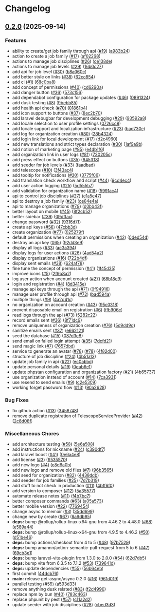 # Changelog

## [0.2.0](https://github.com/get-memoir/memoir/compare/get-memoir/memoir-v0.1.0...get-memoir/memoir-v0.2.0) (2025-09-14)


### Features

* ability to create/get job family through api ([#19](https://github.com/get-memoir/memoir/issues/19)) ([a983b24](https://github.com/get-memoir/memoir/commit/a983b2402e7dabb33de6bc2d9440a52880cf35c3))
* action to create a job family ([#17](https://github.com/get-memoir/memoir/issues/17)) ([af02268](https://github.com/get-memoir/memoir/commit/af02268f25145a5bdf122d620e5e14403696dd2c))
* actions to manage job disciplines ([#26](https://github.com/get-memoir/memoir/issues/26)) ([ce138de](https://github.com/get-memoir/memoir/commit/ce138de2e0d2a718cf6f5e002b0579ae2c02269d))
* actions to manage job levels ([#29](https://github.com/get-memoir/memoir/issues/29)) ([16b0c27](https://github.com/get-memoir/memoir/commit/16b0c271dbfdd89a0448ef7461bf0a96d4d0732a))
* add api for job level ([#30](https://github.com/get-memoir/memoir/issues/30)) ([b8a060c](https://github.com/get-memoir/memoir/commit/b8a060c2b980eeda97c59bb5cb5b493879e65ae6))
* add better style on links ([#38](https://github.com/get-memoir/memoir/issues/38)) ([62cc854](https://github.com/get-memoir/memoir/commit/62cc8543bd7ecd54f011a5a35db0f18fcca00f91))
* add ci ([#1](https://github.com/get-memoir/memoir/issues/1)) ([68c0ba8](https://github.com/get-memoir/memoir/commit/68c0ba808ee90cc8b1c79b0bdbc1310d7b8801de))
* add concept of permissions ([#40](https://github.com/get-memoir/memoir/issues/40)) ([cd6290a](https://github.com/get-memoir/memoir/commit/cd6290a58b359139332a7718c07e58f641f7a5fe))
* add danger button ([#36](https://github.com/get-memoir/memoir/issues/36)) ([573c156](https://github.com/get-memoir/memoir/commit/573c1566a40283a25832544bc325da2d70561f0c))
* add dependabot configuration for package updates ([#46](https://github.com/get-memoir/memoir/issues/46)) ([0891324](https://github.com/get-memoir/memoir/commit/0891324e4ad8ccc37d53119d660a512b49ccb244))
* add dusk testing ([#8](https://github.com/get-memoir/memoir/issues/8)) ([9bebb85](https://github.com/get-memoir/memoir/commit/9bebb853836caec06213672cb5d5eea2ce48c63e))
* add health api check ([#70](https://github.com/get-memoir/memoir/issues/70)) ([01861b4](https://github.com/get-memoir/memoir/commit/01861b4519ae1ff40e2710d2a0f5fb3c6c1801a4))
* add icon support to buttons ([#37](https://github.com/get-memoir/memoir/issues/37)) ([8ec2b70](https://github.com/get-memoir/memoir/commit/8ec2b700b55870210748069145aba2d729ff620d))
* add laravel debugbar for development debugging ([#29](https://github.com/get-memoir/memoir/issues/29)) ([93592a8](https://github.com/get-memoir/memoir/commit/93592a87427a0ba48a849bcdb60396c533fceb7b))
* add locale selection to user profile settings ([0726cc8](https://github.com/get-memoir/memoir/commit/0726cc81f4ab8f6d33847935f4a801e2cf476ada))
* add locale support and localization infrastructure ([#23](https://github.com/get-memoir/memoir/issues/23)) ([bad730e](https://github.com/get-memoir/memoir/commit/bad730effb0ac9ac8dd4d4c9182c8720fd1eafb0))
* add log for organization creation ([#80](https://github.com/get-memoir/memoir/issues/80)) ([28b4324](https://github.com/get-memoir/memoir/commit/28b432420e537f5a112df0b7511cc8159475d945))
* add login link for local development ([#17](https://github.com/get-memoir/memoir/issues/17)) ([d2c4960](https://github.com/get-memoir/memoir/commit/d2c49600b280b3ee223bdaea7ebaa8b8d38b9b96))
* add new translations and strict types declaration ([#30](https://github.com/get-memoir/memoir/issues/30)) ([1af9a9b](https://github.com/get-memoir/memoir/commit/1af9a9b0aba55edf541ceea03e30f88b773b9cc4))
* add notion of marketing page ([#85](https://github.com/get-memoir/memoir/issues/85)) ([e4db1f6](https://github.com/get-memoir/memoir/commit/e4db1f6b4438d59fb1e903dba1795212c43e8ec3))
* add organization link in user logs ([#81](https://github.com/get-memoir/memoir/issues/81)) ([730205c](https://github.com/get-memoir/memoir/commit/730205c8dc634a494e67e77cac03befdecd91689))
* add press effect on buttons ([#35](https://github.com/get-memoir/memoir/issues/35)) ([945ff18](https://github.com/get-memoir/memoir/commit/945ff182bf114ece7eeaee4ee160786927bbe9b6))
* add seeder for job levels ([#33](https://github.com/get-memoir/memoir/issues/33)) ([faadbad](https://github.com/get-memoir/memoir/commit/faadbadf13a394b66dc00ac4e2452dbc0e65ca45))
* add telescope ([#10](https://github.com/get-memoir/memoir/issues/10)) ([3f43ac4](https://github.com/get-memoir/memoir/commit/3f43ac407fa0c93893117a72ba0ac9356ab34ed9))
* add tooltip for notifications ([#20](https://github.com/get-memoir/memoir/issues/20)) ([3775f06](https://github.com/get-memoir/memoir/commit/3775f068000229a564ac408c515987705ea2ea3e))
* add translation check workflow and script ([#44](https://github.com/get-memoir/memoir/issues/44)) ([9cd4ec4](https://github.com/get-memoir/memoir/commit/9cd4ec43096ca482b6bfee45c4fba75150c990a9))
* add user action logging ([#25](https://github.com/get-memoir/memoir/issues/25)) ([5d555b7](https://github.com/get-memoir/memoir/commit/5d555b717b32f2d7712e0d17900cdcecb05174e3))
* add validation for organization name ([#18](https://github.com/get-memoir/memoir/issues/18)) ([5991ac4](https://github.com/get-memoir/memoir/commit/5991ac479d6479500b60c7e7bcce0a8625e860c0))
* api to control job disciplines ([#27](https://github.com/get-memoir/memoir/issues/27)) ([e1a5e47](https://github.com/get-memoir/memoir/commit/e1a5e47e8dbf8eb628337b30dfc9f34d518e609a))
* api to destroy a job family ([#23](https://github.com/get-memoir/memoir/issues/23)) ([ce84e4a](https://github.com/get-memoir/memoir/commit/ce84e4aedf3b1236b5699be86e4be98eb28b7d21))
* api to manage organizations ([#79](https://github.com/get-memoir/memoir/issues/79)) ([d0bb43f](https://github.com/get-memoir/memoir/commit/d0bb43f41cb0fe9c3460beaf2ef77b30d25d223e))
* better layout on mobile ([#45](https://github.com/get-memoir/memoir/issues/45)) ([8f2cb52](https://github.com/get-memoir/memoir/commit/8f2cb527ffb839f209b411841201bb8a658050d4))
* better sidebar ([#39](https://github.com/get-memoir/memoir/issues/39)) ([09dffac](https://github.com/get-memoir/memoir/commit/09dffacc4cc4b8825a9a58582d61f2a7a4d4291f))
* change password ([#32](https://github.com/get-memoir/memoir/issues/32)) ([9316d7f](https://github.com/get-memoir/memoir/commit/9316d7f9034fbba83488af2ba66eebbfbf090055))
* create api keys ([#56](https://github.com/get-memoir/memoir/issues/56)) ([47cbb3d](https://github.com/get-memoir/memoir/commit/47cbb3d4ebfedf179db1bc83db5d4a9c8a304730))
* create organization ([#77](https://github.com/get-memoir/memoir/issues/77)) ([025279f](https://github.com/get-memoir/memoir/commit/025279f4df0a855e0571c2ad5a71a0ddf6388f4a))
* default permissions when creating an organization ([#42](https://github.com/get-memoir/memoir/issues/42)) ([0ded54d](https://github.com/get-memoir/memoir/commit/0ded54d1ae90f23d0c31fbad3ac58f58bac0d91e))
* destroy an api key ([#65](https://github.com/get-memoir/memoir/issues/65)) ([92dd3e9](https://github.com/get-memoir/memoir/commit/92dd3e95cfb594b7c7b68a30fbc7d36eaa215b4c))
* display all logs ([#33](https://github.com/get-memoir/memoir/issues/33)) ([ac3a394](https://github.com/get-memoir/memoir/commit/ac3a394390ffe48fc98386ed98427f7096018b17))
* display logs for user actions ([#26](https://github.com/get-memoir/memoir/issues/26)) ([4ad54a2](https://github.com/get-memoir/memoir/commit/4ad54a2a5f6308082d30ee7a9c856364a7f06a1f))
* display organizations ([#16](https://github.com/get-memoir/memoir/issues/16)) ([722b4df](https://github.com/get-memoir/memoir/commit/722b4df835d04a42895fb92877b6e829f117b047))
* display sent emails ([#38](https://github.com/get-memoir/memoir/issues/38)) ([624af78](https://github.com/get-memoir/memoir/commit/624af7817d02cee4a78b951ec33e35a86c17afc0))
* fine tune the concept of permission ([#41](https://github.com/get-memoir/memoir/issues/41)) ([1f45d35](https://github.com/get-memoir/memoir/commit/1f45d35a71bbc01d87ca2029e4b4ec9e318e86da))
* improve icons ([#5](https://github.com/get-memoir/memoir/issues/5)) ([2f9b8a2](https://github.com/get-memoir/memoir/commit/2f9b8a2abb4810cfb6703b682fe6e1d98a5b8a34))
* log user action when account created ([#27](https://github.com/get-memoir/memoir/issues/27)) ([68b18c9](https://github.com/get-memoir/memoir/commit/68b18c99a14b0f134a919e066bbca0adaa7f78ca))
* login and registration ([#4](https://github.com/get-memoir/memoir/issues/4)) ([8d3415e](https://github.com/get-memoir/memoir/commit/8d3415ed0359384c9cad315e1a9a85e6a8fa1477))
* manage api keys through the api ([#71](https://github.com/get-memoir/memoir/issues/71)) ([0f94916](https://github.com/get-memoir/memoir/commit/0f94916f82d91ee9465f8e57c8548f8fa74e5164))
* manage user profile through api ([#72](https://github.com/get-memoir/memoir/issues/72)) ([bad594a](https://github.com/get-memoir/memoir/commit/bad594a459941a09ee858ffa3347380e5db68625))
* multiple things ([#9](https://github.com/get-memoir/memoir/issues/9)) ([4a2d41c](https://github.com/get-memoir/memoir/commit/4a2d41cae208f6c9340d7b78953aace22feb4376))
* no organization on account creation ([#43](https://github.com/get-memoir/memoir/issues/43)) ([95c0318](https://github.com/get-memoir/memoir/commit/95c0318affc829747714c4eadbf9c350c874aa8c))
* prevent disposable email on registration ([#6](https://github.com/get-memoir/memoir/issues/6)) ([ffb906c](https://github.com/get-memoir/memoir/commit/ffb906cd213edb86b9ee124174663da57d046c4d))
* read logs through the api ([#73](https://github.com/get-memoir/memoir/issues/73)) ([5282c22](https://github.com/get-memoir/memoir/commit/5282c227fb7b02d762ffbb029e5f9e0009d1ba28))
* record emails sent ([#36](https://github.com/get-memoir/memoir/issues/36)) ([8f71dc9](https://github.com/get-memoir/memoir/commit/8f71dc91056e3997bdacbedb8db27f3804a14de3))
* remove uniqueness of organization creation ([#76](https://github.com/get-memoir/memoir/issues/76)) ([5d9dd9d](https://github.com/get-memoir/memoir/commit/5d9dd9db2629ff85471dc215a9e2d2aeab863e2a))
* sanitize emails sent ([#37](https://github.com/get-memoir/memoir/issues/37)) ([e662121](https://github.com/get-memoir/memoir/commit/e66212116f4d84aef8bf23bbd4ca441040c58e90))
* seed the database ([#15](https://github.com/get-memoir/memoir/issues/15)) ([087d3c8](https://github.com/get-memoir/memoir/commit/087d3c89eaf69e5669f3d7e74fc8c0f136e0da69))
* send email on failed login attempt ([#35](https://github.com/get-memoir/memoir/issues/35)) ([7dcfd21](https://github.com/get-memoir/memoir/commit/7dcfd21d025feb428b90bbc06446a4d8e8fa8b59))
* send magic link ([#7](https://github.com/get-memoir/memoir/issues/7)) ([7657dbd](https://github.com/get-memoir/memoir/commit/7657dbda0ba3a3ccbf30b5062aaf78f97d2127e4))
* service to generate an avatar ([#78](https://github.com/get-memoir/memoir/issues/78)) ([#78](https://github.com/get-memoir/memoir/issues/78)) ([4f82d00](https://github.com/get-memoir/memoir/commit/4f82d00f67927dd4f13dfee0523385f71ca5fb2a))
* structure of job discipline ([#24](https://github.com/get-memoir/memoir/issues/24)) ([4b51a13](https://github.com/get-memoir/memoir/commit/4b51a137db7a3bdd5b7a852de69b5d81742b0bce))
* update job family in api ([#22](https://github.com/get-memoir/memoir/issues/22)) ([ec0abbd](https://github.com/get-memoir/memoir/commit/ec0abbdca44ec35e15f4f40a13be37f35c4bbb86))
* update personal details ([#19](https://github.com/get-memoir/memoir/issues/19)) ([0eab6e1](https://github.com/get-memoir/memoir/commit/0eab6e137b6bf4c959b0c482556c1062a38d0f04))
* update phpstan configuration and organization factory ([#21](https://github.com/get-memoir/memoir/issues/21)) ([4b65737](https://github.com/get-memoir/memoir/commit/4b65737be1a0f1ab9124311058ba9247c6d0ebcc))
* use organization instead of account ([#14](https://github.com/get-memoir/memoir/issues/14)) ([7ca3931](https://github.com/get-memoir/memoir/commit/7ca39318a2c7041cb7cd9bbed203da56e0e5d999))
* use resend to send emails ([#9](https://github.com/get-memoir/memoir/issues/9)) ([c2e5309](https://github.com/get-memoir/memoir/commit/c2e5309f1cf362a05ccf9b6c793c96dbf4258876))
* working forget password flow ([#13](https://github.com/get-memoir/memoir/issues/13)) ([90a2628](https://github.com/get-memoir/memoir/commit/90a2628797176c423f287a4a82c174d8c20bc10c))


### Bug Fixes

* fix github action ([#13](https://github.com/get-memoir/memoir/issues/13)) ([3458748](https://github.com/get-memoir/memoir/commit/345874890ef19548745450a06ad84f28a038f0e2))
* remove duplicate registration of TelescopeServiceProvider ([#42](https://github.com/get-memoir/memoir/issues/42)) ([2c8d08f](https://github.com/get-memoir/memoir/commit/2c8d08fbfa4fd51a15565becd975c1c3384ab7d9))


### Miscellaneous Chores

* add architecture testing ([#58](https://github.com/get-memoir/memoir/issues/58)) ([5e6a508](https://github.com/get-memoir/memoir/commit/5e6a508864fe875b3b2494eb1cfc25ba81b6c43e))
* add instructions for nickname ([#24](https://github.com/get-memoir/memoir/issues/24)) ([c390df7](https://github.com/get-memoir/memoir/commit/c390df731ff651fd429434e859e5fc1d47c345b5))
* add laravel boost ([#41](https://github.com/get-memoir/memoir/issues/41)) ([0e6a4e8](https://github.com/get-memoir/memoir/commit/0e6a4e8ca0f1faca231c60c9bc27e35064a156af))
* add license ([#3](https://github.com/get-memoir/memoir/issues/3)) ([9535570](https://github.com/get-memoir/memoir/commit/9535570d90dd8a76f0d7fe4ad59f3cc0e0dc5295))
* add new logo ([#4](https://github.com/get-memoir/memoir/issues/4)) ([e8d6a0b](https://github.com/get-memoir/memoir/commit/e8d6a0bda8d7b3291aacd32209210f0cfd26d321))
* add new logo and remove old files ([#7](https://github.com/get-memoir/memoir/issues/7)) ([96b3565](https://github.com/get-memoir/memoir/commit/96b3565973431a87c3270643cb102d773fcfed97))
* add seed for organization ([#82](https://github.com/get-memoir/memoir/issues/82)) ([4438ddb](https://github.com/get-memoir/memoir/commit/4438ddbef0ca26e19c813c3ef4406ba6db4c381f))
* add seeder for job families ([#25](https://github.com/get-memoir/memoir/issues/25)) ([7d7b319](https://github.com/get-memoir/memoir/commit/7d7b3191db4f32024fd1d93c4b5b35a4637bb44b))
* add stuff to not check in production ([#11](https://github.com/get-memoir/memoir/issues/11)) ([4bff6f0](https://github.com/get-memoir/memoir/commit/4bff6f0b278baac09fbfb5739244d508e03efba6))
* add version to composer ([#12](https://github.com/get-memoir/memoir/issues/12)) ([5a35577](https://github.com/get-memoir/memoir/commit/5a355775cee3b9dd0ed36e1b5461a5a64b28fde8))
* automate release notes ([#11](https://github.com/get-memoir/memoir/issues/11)) ([f4b7bc7](https://github.com/get-memoir/memoir/commit/f4b7bc7cfa223fc4a98b38762aa549a6e2598a62))
* better composer commands ([#63](https://github.com/get-memoir/memoir/issues/63)) ([a05a573](https://github.com/get-memoir/memoir/commit/a05a573d437b3bfb21334b75a37a8b2ea6fc7302))
* better mobile version ([#22](https://github.com/get-memoir/memoir/issues/22)) ([7769454](https://github.com/get-memoir/memoir/commit/7769454a07f3d64aca3f75caa4ce416333a8dfc2))
* change async to memoir ([#3](https://github.com/get-memoir/memoir/issues/3)) ([35dd699](https://github.com/get-memoir/memoir/commit/35dd699d85f7a7a7f8b9bdb46e2b7347dccc982f))
* change new by create ([#67](https://github.com/get-memoir/memoir/issues/67)) ([6a9db95](https://github.com/get-memoir/memoir/commit/6a9db954f9991697952506e26bfafb784f8a843f))
* **deps:** bump @rollup/rollup-linux-x64-gnu from 4.46.2 to 4.48.0 ([#68](https://github.com/get-memoir/memoir/issues/68)) ([e589a44](https://github.com/get-memoir/memoir/commit/e589a44a3fe205166d285d3d3b9f8fd094f6780e))
* **deps:** bump @rollup/rollup-linux-x64-gnu from 4.9.5 to 4.46.2 ([#50](https://github.com/get-memoir/memoir/issues/50)) ([d51be46](https://github.com/get-memoir/memoir/commit/d51be462cf4cc37a6600cb92ef998eec17aa2309))
* **deps:** bump actions/checkout from 4 to 5 ([#48](https://github.com/get-memoir/memoir/issues/48)) ([97b7529](https://github.com/get-memoir/memoir/commit/97b75295ea50b855f76d7b62189554a7eca1575a))
* **deps:** bump amannn/action-semantic-pull-request from 5 to 6 ([#47](https://github.com/get-memoir/memoir/issues/47)) ([69cb3e1](https://github.com/get-memoir/memoir/commit/69cb3e1576dae0be8e9970cc65c9dcf45e114c68))
* **deps:** bump laravel-vite-plugin from 1.3.0 to 2.0.0 ([#54](https://github.com/get-memoir/memoir/issues/54)) ([62d7db5](https://github.com/get-memoir/memoir/commit/62d7db594a1ec5f1badf1741f214bc71a120b07e))
* **deps:** bump vite from 6.3.5 to 7.1.2 ([#53](https://github.com/get-memoir/memoir/issues/53)) ([739641d](https://github.com/get-memoir/memoir/commit/739641d0dcf7d808f9d0a9448307204931fb9321))
* **deps:** update dependencies ([#55](https://github.com/get-memoir/memoir/issues/55)) ([56b64eb](https://github.com/get-memoir/memoir/commit/56b64ebc92e9c8434a846f87abc0a0ff978c80ae))
* first commit ([44dcb76](https://github.com/get-memoir/memoir/commit/44dcb761a0fd8cf457a812a2ad3457b07ed82704))
* **main:** release get-async/async 0.2.0 ([#16](https://github.com/get-memoir/memoir/issues/16)) ([961d019](https://github.com/get-memoir/memoir/commit/961d019def064b740afb9c2beb88f341e48e0ff9))
* parallel testing ([#59](https://github.com/get-memoir/memoir/issues/59)) ([a593d33](https://github.com/get-memoir/memoir/commit/a593d3351f3baee84ab8e98f9e309d654a882531))
* remove anything dusk related ([#83](https://github.com/get-memoir/memoir/issues/83)) ([f2d4990](https://github.com/get-memoir/memoir/commit/f2d49901a2f55fc3afabebb935ffddfdd5670861))
* replace npm by bun ([#40](https://github.com/get-memoir/memoir/issues/40)) ([783c463](https://github.com/get-memoir/memoir/commit/783c4635c02ad88783d695bd1944ebc928bb7888))
* replace phpunit by pest ([#57](https://github.com/get-memoir/memoir/issues/57)) ([c11a2d2](https://github.com/get-memoir/memoir/commit/c11a2d2e5bc93ebad9ee878f4d99bf2cddad1ffe))
* update seeder with job disciplines ([#28](https://github.com/get-memoir/memoir/issues/28)) ([cbed3d3](https://github.com/get-memoir/memoir/commit/cbed3d393a5c254c706a4d81f4fdae66c6d17d90))
